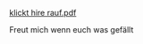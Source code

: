 
[klickt hire rauf.pdf](https://github.com/Bxkihxnmx/EASY-peasySHOP.github.io/files/15490029/klickt.hire.rauf.pdf)












Freut mich wenn euch was gefällt
